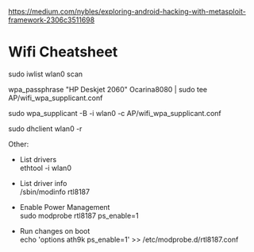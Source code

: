 https://medium.com/nybles/exploring-android-hacking-with-metasploit-framework-2306c3511698

# Wifi Cheatsheet

sudo iwlist wlan0 scan

wpa_passphrase "HP Deskjet 2060" Ocarina8080 | sudo tee AP/wifi_wpa_supplicant.conf

sudo wpa_supplicant -B -i wlan0 -c AP/wifi_wpa_supplicant.conf

sudo dhclient wlan0 -r
  
Other:
 - List drivers  
 ethtool -i wlan0  
  
 - List driver info  
 /sbin/modinfo rtl8187  
  
 - Enable Power Management  
 sudo modprobe rtl8187 ps_enable=1   
  
 - Run changes on boot   
 echo 'options ath9k ps_enable=1' >> /etc/modprobe.d/rtl8187.conf  
